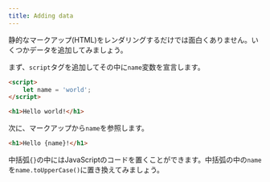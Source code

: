 ```yaml
---
title: Adding data
---
```


静的なマークアップ(HTML)をレンダリングするだけでは面白くありません。いくつかデータを追加してみましょう。

まず、`script`タグを追加してその中に`name`変数を宣言します。

```html
<script>
	let name = 'world';
</script>

<h1>Hello world!</h1>
```

次に、マークアップから`name`を参照します。

```html
<h1>Hello {name}!</h1>
```

中括弧`{}`の中にはJavaScriptのコードを置くことができます。中括弧の中の`name`を`name.toUpperCase()`に置き換えてみましょう。